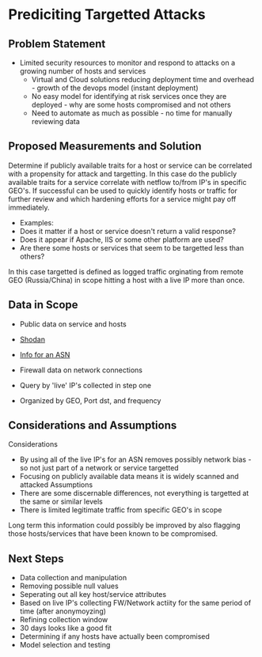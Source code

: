# Prediciting Targetted Attacks

## Problem Statement
* Limited security resources to monitor and respond to attacks on a growing number of hosts and services
  * Virtual and Cloud solutions reducing deployment time and overhead - growth of the devops model (instant deployment)
  * No easy model for identifying at risk services once they are deployed - why are some hosts compromised and not others
  * Need to automate as much as possible - no time for manually reviewing data 


## Proposed Measurements and Solution
Determine if publicly available traits for a host or service can be correlated with a propensity for attack and targetting. In this case do the publicly available traits for a service correlate with netflow to/from IP's in specific GEO's. If successful can be used to quickly identify hosts or traffic for further review and which hardening efforts for a service might pay off immediately. 

* Examples:
 * Does it matter if a host or service doesn't return a valid response? 
 * Does it appear if Apache, IIS or some other platform are used? 
 * Are there some hosts or services that seem to be targetted less than others? 
 
In this case targetted is defined as logged traffic orginating from remote GEO (Russia/China) in scope hitting a host with a live IP more than once. 


## Data in Scope
* Public data on service and hosts 
 * [Shodan](https://www.shodan.io/search?query=ASN%3AAS7233)
 * [Info for an ASN](https://mxtoolbox.com/SuperTool.aspx?action=asn%3ayahoo&run=toolpage)
 
* Firewall data on network connections
 * Query by 'live' IP's collected in step one
 * Organized by GEO, Port dst, and frequency
   
## Considerations and Assumptions
Considerations
* By using all of the live IP's for an ASN removes possibly network bias - so not just part of a network or service targetted
* Focusing on publicly available data means it is widely scanned and attacked
Assumptions
* There are some discernable differences, not everything is targetted at the same or similar levels
* There is limited legitimate traffic from specific GEO's in scope

Long term this information could possibly be improved by also flagging those hosts/services that have been known to be compromised. 

## Next Steps
* Data collection and manipulation
 * Removing possible null values
 * Seperating out all key host/service attributes
 * Based on live IP's collecting FW/Network actiity for the same period of time (after anonymoyzing)
* Refining collection window 
 * 30 days looks like a good fit
 * Determining if any hosts have actually been compromised
* Model selection and testing
